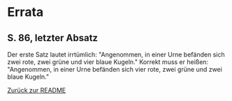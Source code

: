 # Errata #
## S. 86, letzter Absatz ##
Der erste Satz lautet irrtümlich: "Angenommen, in einer Urne befänden sich zwei rote, zwei grüne und vier blaue Kugeln."
Korrekt muss er heißen: "Angenommen, in einer Urne befänden sich vier rote, zwei grüne und zwei blaue Kugeln."

[Zurück zur README](README.md)
